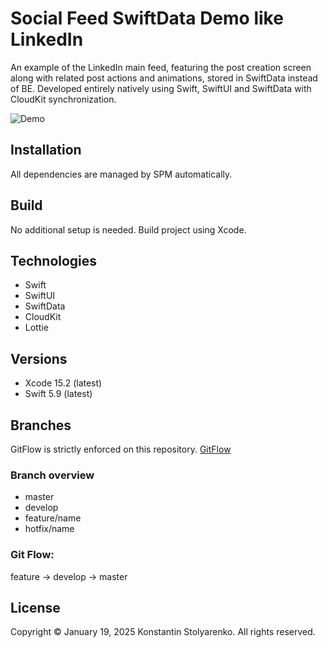 # Social Feed SwiftData Demo like LinkedIn
An example of the LinkedIn main feed, featuring the post creation screen along with related post actions and animations, stored in SwiftData instead of BE.
Developed entirely natively using Swift, SwiftUI and SwiftData with CloudKit synchronization.

![Demo](demo.gif)

## Installation
All dependencies are managed by SPM automatically.

## Build
No additional setup is needed. Build project using Xcode.

## Technologies
* Swift
* SwiftUI
* SwiftData
* CloudKit
* Lottie

## Versions
* Xcode 15.2 (latest)
* Swift 5.9 (latest)

## Branches
GitFlow is strictly enforced on this repository. [GitFlow](https://www.atlassian.com/git/tutorials/comparing-workflows/gitflow-workflow)

### Branch overview
* master
* develop
* feature/name
* hotfix/name

### Git Flow:
feature -> develop -> master

## License
Copyright © January 19, 2025 Konstantin Stolyarenko. All rights reserved.
